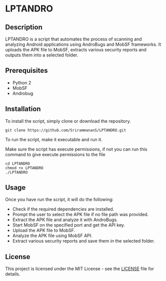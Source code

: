 # LPTANDRO

## Description
LPTANDRO is a script that automates the process of scanning and analyzing Android applications using AndroBugs and MobSF frameworks. It uploads the APK file to MobSF, extracts various security reports and outputs them into a selected folder.

## Prerequisites
- Python 2
- MobSF
- Androbug

## Installation
To install the script, simply clone or download the repository.

````
git clone https://github.com/SrirammananS/LPTANDRO.git
````

To run the script, make it executable and run it.

Make sure the script has execute permissions, if not you can run this command to give execute permissions to the file

````
cd LPTANDRO
chmod +x LPTANDRO 
./LPTANDRO
````

## Usage
Once you have run the script, it will do the following:

- Check if the required dependencies are installed.
- Prompt the user to select the APK file if no file path was provided.
- Extract the APK file and analyze it with AndroBugs.
- Start MobSF on the specified port and get the API key.
- Upload the APK file to MobSF.
- Analyze the APK file using MobSF API.
- Extract various security reports and save them in the selected folder.
 
## License
This project is licensed under the MIT License - see the [LICENSE](https://github.com/SrirammananS/LPTANDRO/blob/main/licence) file for details.
